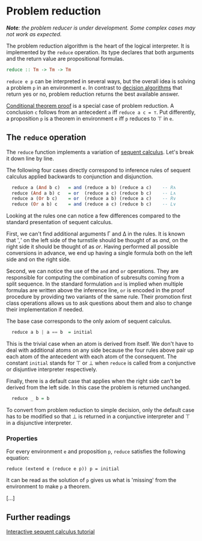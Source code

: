 # Problem reduction

*__Note__: the problem reducer is under development. Some complex cases
may not work as expected.*

The problem reduction algorithm is the heart of the logical interpreter.
It is implemented by the `reduce` operation.
Its type declares that both arguments and the return value are
propositional formulas.

~~~haskell
reduce :: Tm -> Tm -> Tm
~~~

`reduce e p` can be interpreted in several ways, but the overall idea
is solving a problem `p` in an environment `e`.
In contrast to [decision algorithms](https://en.wikipedia.org/wiki/Decision_problem)
that return yes or no, problem reduction returns the best available answer.

[Conditional theorem proof](https://en.wikipedia.org/wiki/Conditional_proof)
is a special case of problem reduction.
A conclusion `c` follows from an antecedent `a` iff `reduce a c = ⊤`.
Put differently, a proposition `p` is a theorem in environment `e`
iff `p` reduces to ⊤ in `e`.

## The `reduce` operation

The `reduce` function implements a variation of [sequent calculus](https://en.wikipedia.org/wiki/Sequent_calculus).
Let's break it down line by line.

The following four cases directly correspond to inference rules of
sequent calculus applied backwards to conjunction and disjunction.

~~~haskell
  reduce a (And b c)   = and (reduce a b) (reduce a c)    -- R∧
  reduce (And a b) c   = or  (reduce a c) (reduce b c)    -- L∧
  reduce a (Or b c)    = or  (reduce a b) (reduce a c)    -- R∨
  reduce (Or a b) c    = and (reduce a c) (reduce b c)    -- L∨
~~~

Looking at the rules one can notice a few differences compared to the
standard presentation of sequent calculus.

First, we can't find additional arguments Γ and Δ in the rules.
It is known that '*,*' on the left side of the turnstile should be thought of as
*and*, on the right side it should be thought of as *or*.
Having performed all possible conversions in advance,
we end up having a single formula both on the left side and on the right side.

Second, we can notice the use of the `and` and `or` operations.
They are responsible for computing the combination of subresults coming
from a split sequence.
In the standard formulation `and` is implied when multiple formulas are
written above the inference line, `or` is encoded in the proof procedure
by providing two variants of the same rule.
Their promotion first class operations allows us to ask questions
about them and also to change their implementation if needed.

The base case corresponds to the only axiom of sequent calculus.

~~~haskell
  reduce a b | a == b  = initial
~~~

This is the trivial case when an atom is derived from itself.
We don't have to deal with additional atoms on any side because the
four rules above pair up each atom of the antecedent with
each atom of the consequent.
The constant `initial` stands for ⊤ or ⊥ when `reduce` is called
from a conjunctive or disjuntive interpreter respectively.

Finally, there is a default case that applies when the right side
can't be derived from the left side. In this case the problem is returned
unchanged.

~~~haskell
  reduce _ b = b
~~~

To convert from problem reduction to simple decision, only the default case
has to be modified so that ⊥ is returned in a conjunctive interpreter
and ⊤ in a disjunctive interpreter.

### Properties

For every environment `e` and proposition `p`,
`reduce` satisfies the following equation:

`reduce (extend e (reduce e p)) p = initial`

It can be read as the solution of `p` gives us what is 'missing' from
the environment to make `p` a theorem.

[...]

## Further readings

[Interactive sequent calculus tutorial](http://logitext.mit.edu/tutorial)
